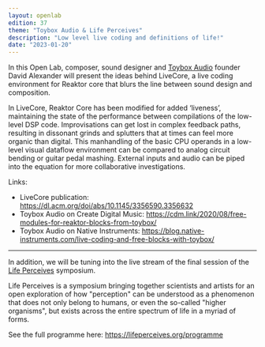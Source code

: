 ```yaml
---
layout: openlab
edition: 37
theme: "Toybox Audio & Life Perceives"
description: "Low level live coding and definitions of life!"
date: "2023-01-20"
---
```


In this Open Lab, composer, sound designer and [Toybox Audio](https://www.toyboxaudio.com/) founder David Alexander will present the ideas behind LiveCore, a live coding environment for Reaktor core that blurs the line between sound design and composition.

In LiveCore, Reaktor Core has been modified for added ‘liveness’, maintaining the state of the performance between compilations of the low-level DSP code. Improvisations can get lost in complex feedback paths, resulting in dissonant grinds and splutters that at times can feel more organic than digital. This manhandling of the basic CPU operands in a low-level visual dataflow environment can be compared to analog circuit bending or guitar pedal mashing. External inputs and audio can be piped into the equation for more collaborative investigations.

Links:
- LiveCore publication: https://dl.acm.org/doi/abs/10.1145/3356590.3356632
- Toybox Audio on Create Digital Music: https://cdm.link/2020/08/free-modules-for-reaktor-blocks-from-toybox/
- Toybox Audio on Native Instruments: https://blog.native-instruments.com/live-coding-and-free-blocks-with-toybox/

---

In addition, we will be tuning into the live stream of the final session of the [Life Perceives](https://lifeperceives.org/) symposium.

Life Perceives is a symposium bringing together scientists and artists for an open exploration of how "perception" can be understood as a phenomenon that does not only belong to humans, or even the so-called "higher organisms", but exists across the entire spectrum of life in a myriad of forms.

See the full programme here: https://lifeperceives.org/programme
